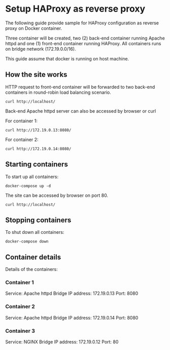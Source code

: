 # Setup HAProxy as reverse proxy

The following guide provide sample for HAProxy configuration as reverse proxy on Docker container.

Three container will be created, two (2) back-end container running Apache httpd and one (1) front-end container running HAProxy. All containers runs on bridge network (172.19.0.0/16).

This guide assume that docker is running on host machine.

## How the site works

HTTP request to front-end container will be forwarded to two back-end containers in round-robin load balancing scenario.

```shell
curl http://localhost/
```

Back-end Apache httpd server can also be accessed by browser or curl

For container 1:

```shell
curl http://172.19.0.13:8080/
```

For container 2:

```shell
curl http://172.19.0.14:8080/
```

## Starting containers

To start up all containers:

```shell
docker-compose up -d
```

The site can be accessed by browser on port 80.

```shell
curl http://localhost/
```

## Stopping containers

To shut down all containers:

```shell
docker-compose down
```

## Container details

Details of the containers:

### Container 1

Service: Apache httpd
Bridge IP address: 172.19.0.13
Port: 8080

### Container 2

Service: Apache httpd
Bridge IP address: 172.19.0.14
Port: 8080

### Container 3

Service: NGINX
Bridge IP address: 172.19.0.12
Port: 80

